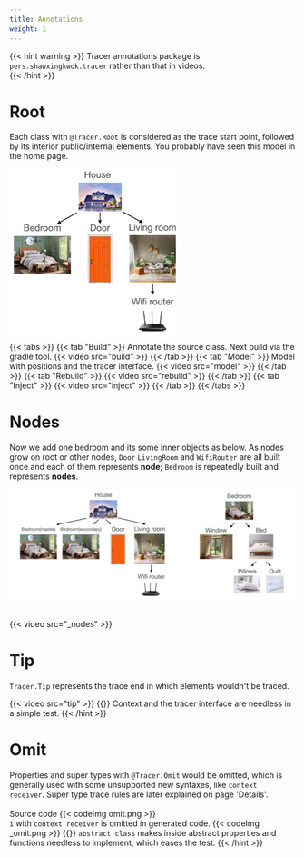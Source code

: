 ```yaml
---
title: Annotations
weight: 1
---
```


{{< hint warning >}}
Tracer annotations package is `pers.shawxingkwok.tracer` rather than that in videos.  
{{< /hint >}}

# Root
Each class with `@Tracer.Root` is considered as the trace start point, followed by its interior
public/internal elements. You probably have seen this model in the home page. 

<img src=../../singleBedroomHouse.png width=300/>
<br>
{{< tabs >}}
{{< tab "Build" >}}
Annotate the source class. Next build via the gradle tool.
{{< video src="build" >}} 
{{< /tab >}}
{{< tab "Model" >}} 
Model with positions and the tracer interface. 
{{< video src="model" >}} 
{{< /tab >}}
{{< tab "Rebuild" >}} {{< video src="rebuild" >}} {{< /tab >}}
{{< tab "Inject" >}} {{< video src="inject" >}} {{< /tab >}}
{{< /tabs >}}

# Nodes
Now we add one bedroom and its some inner objects as below. As nodes grow on root or other nodes, 
`Door` `LivingRoom` and `WifiRouter` are all built once and each of them represents **node**; 
`Bedroom` is repeatedly built and represents **nodes**.      

<img src=../doubleBedroomsHouse.png />
<br><br>

{{< video src="_nodes" >}}
<br>

# Tip
`Tracer.Tip` represents the trace end in which elements wouldn't be traced.

{{< video src="tip" >}}
{{<hint info >}}
Context and the tracer interface are needless in a simple test.
{{< /hint >}}

# Omit
Properties and super types with `@Tracer.Omit` would be omitted, which is generally used 
with some unsupported new syntaxes, like `context receiver`. 
Super type trace rules are later explained on page 'Details'.  
<br> 
Source code
{{< codeImg omit.png >}}
<br>
`i` with `context receiver` is omitted in generated code. 
{{< codeImg _omit.png >}}
{{<hint info >}}
`abstract class` makes inside abstract properties and functions needless to implement, which eases 
the test.
{{< /hint >}}